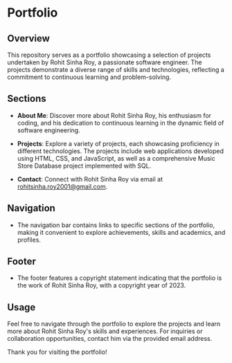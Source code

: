 # Portfolio

## Overview
This repository serves as a portfolio showcasing a selection of projects undertaken by Rohit Sinha Roy, a passionate software engineer. The projects demonstrate a diverse range of skills and technologies, reflecting a commitment to continuous learning and problem-solving.

## Sections
- **About Me**: Discover more about Rohit Sinha Roy, his enthusiasm for coding, and his dedication to continuous learning in the dynamic field of software engineering.

- **Projects**: Explore a variety of projects, each showcasing proficiency in different technologies. The projects include web applications developed using HTML, CSS, and JavaScript, as well as a comprehensive Music Store Database project implemented with SQL.

- **Contact**: Connect with Rohit Sinha Roy via email at rohitsinha.roy2001@gmail.com.

## Navigation
- The navigation bar contains links to specific sections of the portfolio, making it convenient to explore achievements, skills and academics, and profiles.

## Footer
- The footer features a copyright statement indicating that the portfolio is the work of Rohit Sinha Roy, with a copyright year of 2023.

## Usage
Feel free to navigate through the portfolio to explore the projects and learn more about Rohit Sinha Roy's skills and experiences. For inquiries or collaboration opportunities, contact him via the provided email address.

Thank you for visiting the portfolio!
